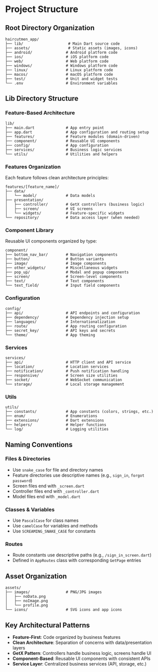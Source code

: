 # Project Structure

## Root Directory Organization
```
haircutmen_app/
├── lib/                    # Main Dart source code
├── assets/                 # Static assets (images, icons)
├── android/               # Android platform code
├── ios/                   # iOS platform code
├── web/                   # Web platform code
├── windows/               # Windows platform code
├── linux/                 # Linux platform code
├── macos/                 # macOS platform code
├── test/                  # Unit and widget tests
└── .env                   # Environment variables
```

## Lib Directory Structure

### Feature-Based Architecture
```
lib/
├── main.dart              # App entry point
├── app.dart               # App configuration and routing setup
├── features/              # Feature modules (domain-driven)
├── component/             # Reusable UI components
├── config/                # App configuration
├── services/              # Business logic services
└── utils/                 # Utilities and helpers
```

### Features Organization
Each feature follows clean architecture principles:
```
features/[feature_name]/
├── data/
│   └── model/             # Data models
├── presentation/
│   ├── controller/        # GetX controllers (business logic)
│   ├── screen/            # UI screens
│   └── widgets/           # Feature-specific widgets
└── repository/            # Data access layer (when needed)
```

### Component Library
Reusable UI components organized by type:
```
component/
├── bottom_nav_bar/        # Navigation components
├── button/                # Button variants
├── image/                 # Image components
├── other_widgets/         # Miscellaneous widgets
├── pop_up/                # Modal and popup components
├── screen/                # Screen-level components
├── text/                  # Text components
└── text_field/            # Input field components
```

### Configuration
```
config/
├── api/                   # API endpoints and configuration
├── dependency/            # Dependency injection setup
├── languages/             # Internationalization
├── route/                 # App routing configuration
├── secret_key/            # API keys and secrets
└── theme/                 # App theming
```

### Services
```
services/
├── api/                   # HTTP client and API service
├── location/              # Location services
├── notification/          # Push notification handling
├── responsive/            # Screen size utilities
├── socket/                # WebSocket communication
└── storage/               # Local storage management
```

### Utils
```
utils/
├── constants/             # App constants (colors, strings, etc.)
├── enum/                  # Enumerations
├── extensions/            # Dart extensions
├── helpers/               # Helper functions
└── log/                   # Logging utilities
```

## Naming Conventions

### Files & Directories
- Use `snake_case` for file and directory names
- Feature directories use descriptive names (e.g., `sign_in`, `forgot password`)
- Screen files end with `_screen.dart`
- Controller files end with `_controller.dart`
- Model files end with `_model.dart`

### Classes & Variables
- Use `PascalCase` for class names
- Use `camelCase` for variables and methods
- Use `SCREAMING_SNAKE_CASE` for constants

### Routes
- Route constants use descriptive paths (e.g., `/sign_in_screen.dart`)
- Defined in `AppRoutes` class with corresponding `GetPage` entries

## Asset Organization
```
assets/
├── images/                # PNG/JPG images
│   ├── noData.png
│   ├── noImage.png
│   └── profile.png
└── icons/                 # SVG icons and app icons
```

## Key Architectural Patterns
- **Feature-First**: Code organized by business features
- **Clean Architecture**: Separation of concerns with data/presentation layers
- **GetX Pattern**: Controllers handle business logic, screens handle UI
- **Component-Based**: Reusable UI components with consistent APIs
- **Service Layer**: Centralized business services (API, storage, etc.)